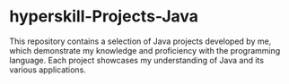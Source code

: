 # hyperskill-Projects-Java
This repository contains a selection of Java projects developed by me, which demonstrate my knowledge and proficiency with the programming language. Each project showcases my understanding of Java and its various applications.
